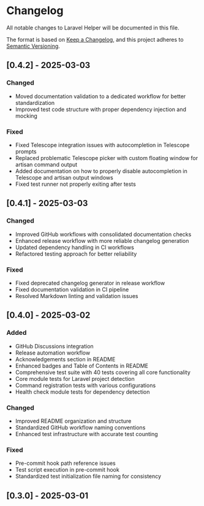 # Changelog

All notable changes to Laravel Helper will be documented in this file.

The format is based on [Keep a Changelog](https://keepachangelog.com/en/1.0.0/),
and this project adheres to [Semantic Versioning](https://semver.org/spec/v2.0.0.html).

## [0.4.2] - 2025-03-03

### Changed
- Moved documentation validation to a dedicated workflow for better standardization
- Improved test code structure with proper dependency injection and mocking

### Fixed
- Fixed Telescope integration issues with autocompletion in Telescope prompts
- Replaced problematic Telescope picker with custom floating window for artisan command output
- Added documentation on how to properly disable autocompletion in Telescope and artisan output windows
- Fixed test runner not properly exiting after tests

## [0.4.1] - 2025-03-03

### Changed
- Improved GitHub workflows with consolidated documentation checks
- Enhanced release workflow with more reliable changelog generation
- Updated dependency handling in CI workflows
- Refactored testing approach for better reliability

### Fixed
- Fixed deprecated changelog generator in release workflow
- Fixed documentation validation in CI pipeline
- Resolved Markdown linting and validation issues

## [0.4.0] - 2025-03-02

### Added
- GitHub Discussions integration
- Release automation workflow
- Acknowledgements section in README
- Enhanced badges and Table of Contents in README
- Comprehensive test suite with 40 tests covering all core functionality
- Core module tests for Laravel project detection
- Command registration tests with various configurations
- Health check module tests for dependency detection

### Changed
- Improved README organization and structure
- Standardized GitHub workflow naming conventions
- Enhanced test infrastructure with accurate test counting

### Fixed
- Pre-commit hook path reference issues
- Test script execution in pre-commit hook
- Standardized test initialization file naming for consistency

## [0.3.0] - 2025-03-01

